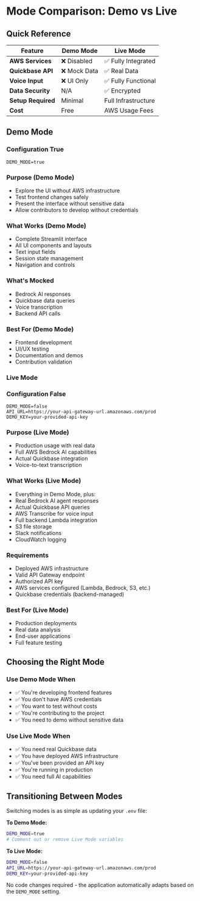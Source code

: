 # Mode Comparison: Demo vs Live

## Quick Reference

| Feature | Demo Mode | Live Mode |
|---------|-----------|-----------|
| **AWS Services** | ❌ Disabled | ✅ Fully Integrated |
| **Quickbase API** | ❌ Mock Data | ✅ Real Data |
| **Voice Input** | ❌ UI Only | ✅ Fully Functional |
| **Data Security** | N/A | ✅ Encrypted |
| **Setup Required** | Minimal | Full Infrastructure |
| **Cost** | Free | AWS Usage Fees |

## Demo Mode

### Configuration True

```env
DEMO_MODE=true
```

### Purpose (Demo Mode)

- Explore the UI without AWS infrastructure
- Test frontend changes safely
- Present the interface without sensitive data
- Allow contributors to develop without credentials

### What Works (Demo Mode)

- Complete Streamlit interface
- All UI components and layouts
- Text input fields
- Session state management
- Navigation and controls

### What's Mocked

- Bedrock AI responses
- Quickbase data queries
- Voice transcription
- Backend API calls

### Best For (Demo Mode)

- Frontend development
- UI/UX testing
- Documentation and demos
- Contribution validation

### Live Mode

### Configuration False

```env
DEMO_MODE=false
API_URL=https://your-api-gateway-url.amazonaws.com/prod
DEMO_KEY=your-provided-api-key
```

### Purpose (Live Mode)

- Production usage with real data
- Full AWS Bedrock AI capabilities
- Actual Quickbase integration
- Voice-to-text transcription

### What Works (Live Mode)

- Everything in Demo Mode, plus:
- Real Bedrock AI agent responses
- Actual Quickbase API queries
- AWS Transcribe for voice input
- Full backend Lambda integration
- S3 file storage
- Slack notifications
- CloudWatch logging

### Requirements

- Deployed AWS infrastructure
- Valid API Gateway endpoint
- Authorized API key
- AWS services configured (Lambda, Bedrock, S3, etc.)
- Quickbase credentials (backend-managed)

### Best For (Live Mode)

- Production deployments
- Real data analysis
- End-user applications
- Full feature testing

## Choosing the Right Mode

### Use Demo Mode When

- ✅ You're developing frontend features
- ✅ You don't have AWS credentials
- ✅ You want to test without costs
- ✅ You're contributing to the project
- ✅ You need to demo without sensitive data

### Use Live Mode When

- ✅ You need real Quickbase data
- ✅ You have deployed AWS infrastructure
- ✅ You've been provided an API key
- ✅ You're running in production
- ✅ You need full AI capabilities

## Transitioning Between Modes

Switching modes is as simple as updating your `.env` file:

**To Demo Mode:**

```bash
DEMO_MODE=true
# Comment out or remove Live Mode variables
```

**To Live Mode:**

```bash
DEMO_MODE=false
API_URL=https://your-api-gateway-url.amazonaws.com/prod
DEMO_KEY=your-provided-api-key
```

No code changes required - the application automatically adapts based on the `DEMO_MODE` setting.
